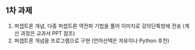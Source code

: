 ## **1차 과제** 

1. 퍼셉트론 개념, 다중 퍼셉트론 역전파 기법을 풀어 이미지로 강의단톡방에 전송 (계산 과정은 교과서 PPT 참조)
2. 퍼셉트론 개념을 프로그램으로 구현 (언어선택은 자유이나 Python 추천)
